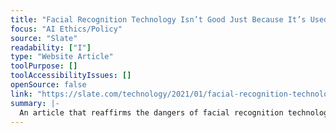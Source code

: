 ```yaml
---
title: "Facial Recognition Technology Isn’t Good Just Because It’s Used to Arrest Neo-Nazis"
focus: "AI Ethics/Policy"
source: "Slate"
readability: ["I"]
type: "Website Article"
toolPurpose: []
toolAccessibilityIssues: []
openSource: false
link: "https://slate.com/technology/2021/01/facial-recognition-technology-capitol-siege.html"
summary: |-
  An article that reaffirms the dangers of facial recognition technology, following arrests made after the Capitol Siege.
---
```


